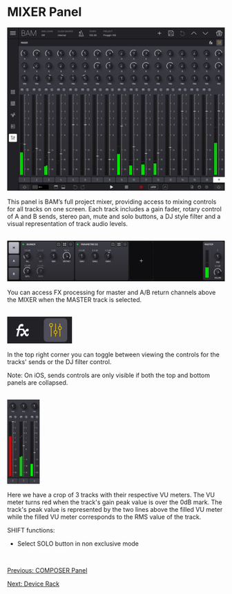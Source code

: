 # MIXER Panel

<img src="/bam/images/mixer/bam-beat-maker-mixer-panel.png" width="1000" alt="BAM Mixer overview" />

<br>

This panel is BAM’s full project mixer, providing access to mixing
controls for all tracks on one screen. Each track includes a gain fader,
rotary control of A and B sends, stereo pan, mute and solo buttons, a DJ style filter and a visual representation of track audio levels.

<br>

<img src="/bam/images/mixer/bam-beat-maker-mixer-rack.png" width="800" alt="BAM mixer master channel sends" />


You can access FX processing for master and A/B return channels
above the MIXER when the MASTER track is selected.

<br>

<img src="/bam/images/mixer/bam-beat-maker-mixer-sends-fx-radio-button.png" width="150" alt="BAM mixer VU meters" />


In the top right corner you can toggle between viewing the controls for the tracks' sends or the DJ filter control.

Note: On iOS, sends controls are only visible if both the top and bottom panels are collapsed.

<br>

<img src="/bam/images/mixer/bam-beat-maker-mixer-levels-vu-meters.png" width="75" alt="BAM mixer VU meters" />


Here we have a crop of 3 tracks with their respective
VU meters. The VU meter turns red when the track's gain peak value is over the 0dB mark. The track's peak
value is represented by the two lines above the filled VU meter while
the filled VU meter corresponds to the RMS value of the track.

SHIFT functions:
- Select SOLO button in non exclusive mode

<br>

[Previous: COMPOSER Panel](composer)

[Next: Device Rack](device-rack)
